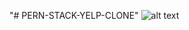 "# PERN-STACK-YELP-CLONE" 
![alt text]([http://url/to/img.png](https://github.com/ev12adis/Yelp-Clone-App/blob/main/Presentation.png)https://github.com/ev12adis/Yelp-Clone-App/blob/main/Presentation.png)
